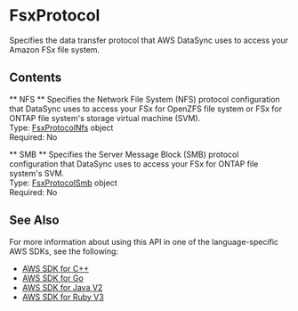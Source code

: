 # FsxProtocol<a name="API_FsxProtocol"></a>

Specifies the data transfer protocol that AWS DataSync uses to access your Amazon FSx file system\.

## Contents<a name="API_FsxProtocol_Contents"></a>

 ** NFS **   <a name="DataSync-Type-FsxProtocol-NFS"></a>
Specifies the Network File System \(NFS\) protocol configuration that DataSync uses to access your FSx for OpenZFS file system or FSx for ONTAP file system's storage virtual machine \(SVM\)\.  
Type: [FsxProtocolNfs](API_FsxProtocolNfs.md) object  
Required: No

 ** SMB **   <a name="DataSync-Type-FsxProtocol-SMB"></a>
Specifies the Server Message Block \(SMB\) protocol configuration that DataSync uses to access your FSx for ONTAP file system's SVM\.  
Type: [FsxProtocolSmb](API_FsxProtocolSmb.md) object  
Required: No

## See Also<a name="API_FsxProtocol_SeeAlso"></a>

For more information about using this API in one of the language\-specific AWS SDKs, see the following:
+  [AWS SDK for C\+\+](https://docs.aws.amazon.com/goto/SdkForCpp/datasync-2018-11-09/FsxProtocol) 
+  [AWS SDK for Go](https://docs.aws.amazon.com/goto/SdkForGoV1/datasync-2018-11-09/FsxProtocol) 
+  [AWS SDK for Java V2](https://docs.aws.amazon.com/goto/SdkForJavaV2/datasync-2018-11-09/FsxProtocol) 
+  [AWS SDK for Ruby V3](https://docs.aws.amazon.com/goto/SdkForRubyV3/datasync-2018-11-09/FsxProtocol) 
